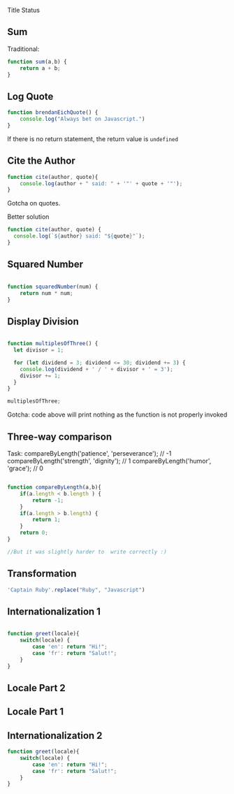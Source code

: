 Title	Status
## Sum
Traditional: 

```javascript
function sum(a,b) {
	return a + b; 
}
```

## Log Quote

```javascript 
function brendanEichQuote() {
	console.log("Always bet on Javascript.")
}
```

If there is no return statement, the return value is ```undefined```

## Cite the Author

```javascript 
function cite(author, quote){
	console.log(author + " said: " + '"' + quote + '"');
}
```

Gotcha on quotes. 

Better solution 

```javascript 
function cite(author, quote) {
  console.log(`${author} said: "${quote}"`);
}
```

## Squared Number

```javascript

function squaredNumber(num) {
	return num * num; 
}

```

## Display Division

```javascript

function multiplesOfThree() {
  let divisor = 1;

  for (let dividend = 3; dividend <= 30; dividend += 3) {
    console.log(dividend + ' / ' + divisor + ' = 3');
    divisor += 1;
  }
}

multiplesOfThree;

```

Gotcha: code above will print nothing as the function is not properly invoked 

## Three-way comparison

Task: 
compareByLength('patience', 'perseverance'); // -1
compareByLength('strength', 'dignity');      //  1
compareByLength('humor', 'grace');           //  0

```javascript

function compareByLength(a,b){
    if(a.length < b.length ) {
    	return -1;
    }
    if(a.length > b.length) {
    	return 1;
    }
    return 0; 
}

//But it was slightly harder to  write correctly :) 
```

## Transformation

```javascript
'Captain Ruby'.replace("Ruby", "Javascript")
```
## Internationalization 1

```javascript

function greet(locale){
	switch(locale) {
		case 'en': return "Hi!"; 
		case 'fr': return "Salut!"; 
	}
}


```

## Locale Part 2
## Locale Part 1
## Internationalization 2
```javascript
function greet(locale){
	switch(locale) {
		case 'en': return "Hi!"; 
		case 'fr': return "Salut!"; 
	}
}
```
